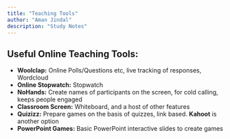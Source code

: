 ```yaml
---
title: "Teaching Tools"
author: "Aman Jindal"
description: "Study Notes"
---
```


## Useful Online Teaching Tools:

- **Woolclap:** Online Polls/Questions etc, live tracking of responses, Wordcloud
- **Online Stopwatch:** Stopwatch
- **NoHands:** Create names of participants on the screen, for cold calling, keeps people engaged
- **Classroom Screen:** Whiteboard, and a host of other features
- **Quizizz:** Prepare games on the basis of quizzes, link based. **Kahoot** is another option
- **PowerPoint Games:** Basic PowerPoint interactive slides to create games 

